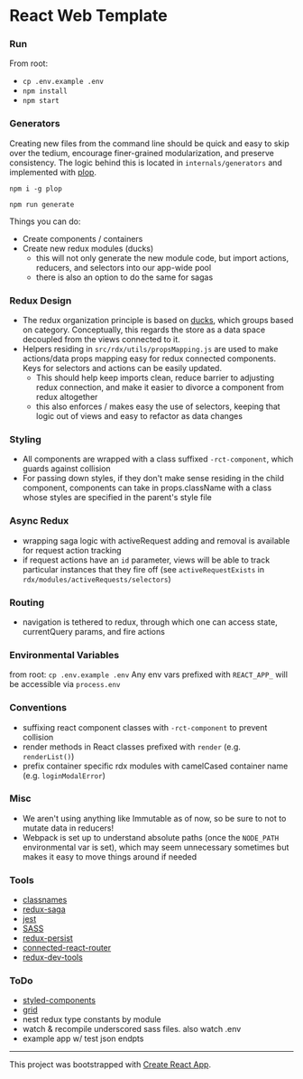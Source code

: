 # React Web Template

### Run

From root:

- `cp .env.example .env`
- `npm install`
- `npm start`

### Generators

Creating new files from the command line should be quick and easy to skip over the tedium, encourage finer-grained modularization, and preserve consistency. The logic behind this is located in `internals/generators` and implemented with [plop](https://github.com/amwmedia/plop).

`npm i -g plop`

`npm run generate`

Things you can do:
- Create components / containers
- Create new redux modules (ducks)
    * this will not only generate the new module code, but import actions, reducers, and selectors into our app-wide pool
    * there is also an option to do the same for sagas

### Redux Design

- The redux organization principle is based on [ducks](https://github.com/erikras/ducks-modular-redux), which groups based on category. Conceptually, this regards the store as a data space decoupled from the views connected to it.
- Helpers residing in `src/rdx/utils/propsMapping.js` are used to make actions/data props mapping easy for redux connected components. Keys for selectors and actions can be easily updated.
    * This should help keep imports clean, reduce barrier to adjusting redux connection, and make it easier to divorce a component from redux altogether
    * this also enforces / makes easy the use of selectors, keeping that logic out of views and easy to refactor as data changes


### Styling

- All components are wrapped with a class suffixed `-rct-component`, which guards against collision
- For passing down styles, if they don't make sense residing in the child component, components can take in props.className with a class whose styles are specified in the parent's style file

### Async Redux

- wrapping saga logic with activeRequest adding and removal is available for request action tracking
- if request actions have an `id` parameter, views will be able to track particular instances that they fire off (see `activeRequestExists` in `rdx/modules/activeRequests/selectors`)

### Routing

- navigation is tethered to redux, through which one can access state, currentQuery params, and fire actions

### Environmental Variables

from root: `cp .env.example .env`
Any env vars prefixed with `REACT_APP_` will be accessible via `process.env`

### Conventions
- suffixing react component classes with `-rct-component` to prevent collision
- render methods in React classes prefixed with `render` (e.g. `renderList()`)
- prefix container specific rdx modules with camelCased container name (e.g. `loginModalError`)

### Misc

- We aren't using anything like Immutable as of now, so be sure to not to mutate data in reducers!
- Webpack is set up to understand absolute paths (once the `NODE_PATH` environmental var is set), which may seem unnecessary sometimes but makes it easy to move things around if needed

### Tools

- [classnames](https://github.com/JedWatson/classnames)
- [redux-saga](https://github.com/JedWatson/classnames)
- [jest](http://jestjs.io/docs/en/api.html)
- [SASS](http://sass-lang.com/documentation/file.SASS_REFERENCE.html)
- [redux-persist](https://github.com/rt2zz/redux-persist)
- [connected-react-router](https://github.com/supasate/connected-react-router)
- [redux-dev-tools](https://github.com/zalmoxisus/redux-devtools-extension)


### ToDo

- [styled-components](https://github.com/styled-components/styled-components)
- [grid](https://github.com/rebassjs/grid)
- nest redux type constants by module
- watch & recompile underscored sass files. also watch .env
- example app w/ test json endpts


---------

This project was bootstrapped with [Create React App](https://github.com/facebookincubator/create-react-app).
